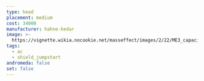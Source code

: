 ```yaml
---
type: head
placement: medium
cost: 34000
manufacturer: hahne-kedar
image: >-
  https://vignette.wikia.nocookie.net/masseffect/images/2/22/ME3_capacitor_helmet.png/revision/latest/scale-to-width-down/115?cb=20120312191432
tags:
  - ac
  - shield_jumpstart
andromeda: false
set: false
---
```

